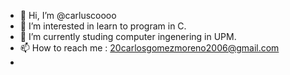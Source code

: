 - 👋 Hi, I’m @carluscoooo
- 👀 I’m interested in learn to program in C.
- 🌱 I’m currently studing computer ingenering in UPM.
- 📫 How to reach me : 20carlosgomezmoreno2006@gmail.com
- 
<!---

